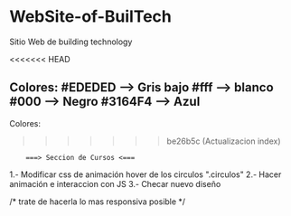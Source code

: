 # WebSite-of-BuilTech
Sitio Web de building technology

<<<<<<< HEAD

Colores: 
#EDEDED --> Gris bajo
#fff    --> blanco
#000    --> Negro
#3164F4 --> Azul
----------------------

Colores:

>>>>>>> be26b5c (Actualizacion index)

        ===> Seccion de Cursos <===

1.- Modificar css de animación hover de los circulos ".circulos"
2.- Hacer animación e interaccion con JS 
3.- Checar nuevo diseño 

/* trate de hacerla lo mas responsiva posible */
